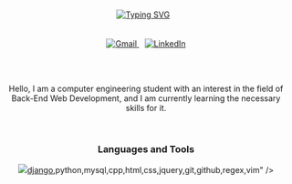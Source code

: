 <div align="center">
  <a href="https://git.io/typing-svg" style="margin-right: 10px;">
    <img style="margin-top: 15px;" src="https://readme-typing-svg.herokuapp.com?font=Oswald&size=42&pause=1000&color=757575&background=FFFFFF00&center=true&vCenter=true&width=800&height=48&lines=Reza+Zarei"           alt="Typing SVG" />
  </a>
</div>
<br><br>

<div align="center">
  <a href="mailto:rzareei672@gmail.com" style="margin-right: 10px;">
      <img src="https://img.shields.io/badge/Gmail-D14836?logo=gmail&logoColor=white" alt="Gmail" />
  </a>
  <a href="https://linkedin.com/in/r-zarei">
      <img src="https://img.shields.io/badge/linkedin-%230077B5.svg?logo=linkedin&logoColor=white" alt="LinkedIn" />
  </a>
</div>

<!-- <p align="center"><a href="mailto:rzareei672@gmail.com" target="_blank"><img src="https://img.shields.io/badge/-rzareei672@gmail.com-c14438?style=flat-square&logo=Gmail&logoColor=white&link=mailto:rzareei672@gmail.com" alt="Gmail" /></a>&nbsp; <a href="https://linkedin.com/in/r-zarei" target="_blank"><img src="https://img.shields.io/badge/-r zarei-blue?style=flat-square&logo=Linkedin&logoColor=white&link=https://linkedin.com/in/r-zarei" alt="LinkedIn" /></a>&nbsp; -->

<br><br>
<p align="center">Hello, I am a computer engineering student with an interest in the field of Back-End Web Development, and I am currently learning the necessary skills for it.</p>
<br>
<h3 align="center">Languages and Tools</h3>
<p align="center">
  <a href="https://skillicons.dev">
    <img src="https://skillicons.dev/icons?i=<a href="#">django</a>,python,mysql,cpp,html,css,jquery,git,github,regex,vim" />
  </a>
</p>




<!---
R-Zarei/R-Zarei is a ✨ special ✨ repository because its `README.md` (this file) appears on your GitHub profile.
You can click the Preview link to take a look at your changes.
--->
